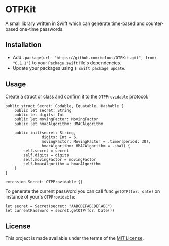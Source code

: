 # OTPKit

A small library written in Swift which can generate time-based and counter-based one-time passwords.

## Installation

- Add `.package(url: "https://github.com:belous/OTPKit.git", from: "0.1.1")` to your `Package.swift` file's dependencies.
- Update your packages using `$ swift package update`.

## Usage

Create a struct or class and confirm it to the `OTPProvidable` protocol:

```
public struct Secret: Codable, Equatable, Hashable {
    public let secret: String
    public let digits: Int
    public let movingFactor: MovingFactor
    public let hmacAlgorithm: HMACAlgorithm

    public init(secret: String,
                digits: Int = 6,
                movingFactor: MovingFactor = .timer(period: 30),
                hmacAlgorithm: HMACAlgorithm = .sha1) {
        self.secret = secret
        self.digits = digits
        self.movingFactor = movingFactor
        self.hmacAlgorithm = hmacAlgorithm
    }
}

extension Secret: OTPProvidable {}
```

To generate the current password you can call func `getOTP(for: date)` on instance of your's `OTPProvidable`:

```
let secret = Secret(secret: "AABCDEFABCDEFABC")
let currentPassword = secret.getOTP(for: Date())
```

## License

This project is made available under the terms of the [MIT License](http://opensource.org/licenses/MIT).
